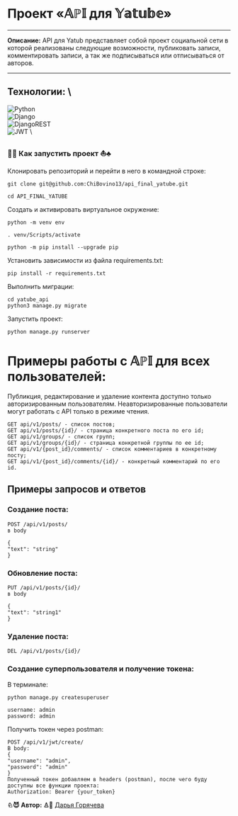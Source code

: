 # Проект «𝔸ℙ𝕀 для 𝕐𝕒𝕥𝕦𝕓𝕖»
____
**Описание:**
API для Yatub представляет собой проект социальной сети в которой реализованы следующие возможности, публиковать записи, комментировать записи, а так же подписываться или отписываться от авторов.
____
## Технологии:  \
![Python](https://img.shields.io/badge/python-3670A0?style=for-the-badge&logo=python&logoColor=ffdd54)  \
![Django](https://img.shields.io/badge/django-%23092E20.svg?style=for-the-badge&logo=django&logoColor=white)  \
![DjangoREST](https://img.shields.io/badge/DJANGO-REST-ff1709?style=for-the-badge&logo=django&logoColor=white&color=ff1709&labelColor=gray)  \
![JWT](https://img.shields.io/badge/JWT-black?style=for-the-badge&logo=JSON%20web%20tokens)  \
### 🎉🐚  Как запустить проект  ⛵♣

Клонировать репозиторий и перейти в него в командной строке:

```
git clone git@github.com:ChiBovino13/api_final_yatube.git
```

```
cd API_FINAL_YATUBE
```

Cоздать и активировать виртуальное окружение:

```
python -m venv env
```

```
. venv/Scripts/activate
```

```
python -m pip install --upgrade pip
```

Установить зависимости из файла requirements.txt:

```
pip install -r requirements.txt
```

Выполнить миграции:

```
cd yatube_api
python3 manage.py migrate
```

Запустить проект:

```
python manage.py runserver
```


# Примеры работы с 𝔸ℙ𝕀 для всех пользователей:
Публикция, редактирование и удаление контента доступно только авторизированным пользователям.
Неавторизированные пользователи могут работать с API только в режиме чтения.

```
GET api/v1/posts/ - список постов;
GET api/v1/posts/{id}/ - страница конкретного поста по его id;
GET api/v1/groups/ - список групп;
GET api/v1/groups/{id}/ - страница конкретной группы по ее id;
GET api/v1/{post_id}/comments/ - список комментариев в конкретному посту;
GET api/v1/{post_id}/comments/{id}/ - конкретный комментарий по его id.
```
## Примеры запросов и ответов

### Создание поста:
```
POST /api/v1/posts/
в body

{
"text": "string"
}
```
### Обновление поста:
```
PUT /api/v1/posts/{id}/
в body

{
"text": "string1"
}
```
### Удаление поста:
```
DEL /api/v1/posts/{id}/
```

### Создание суперпользователя и получение токена:

В терминале:
```
python manage.py createsuperuser

username: admin
password: admin
```
Получить токен через postman:
```
POST /api/v1/jwt/create/
В body:
{
"username": "admin",
"password": "admin"
}
Полученный токен добавляем в headers (postman), после чего буду доступны все функции проекта:
Authorization: Bearer {your_token}
```

**♘😈  Автор:  ♙🎉** [Дарья Горячева](https://github.com/ChiBovino13)
